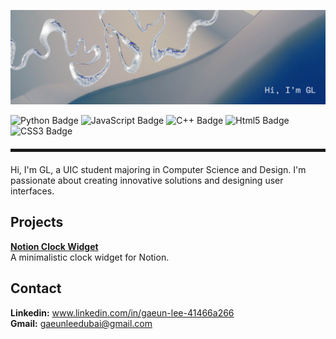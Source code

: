 ![My Banner](https://github.com/turtleeG/turtleeG/blob/main/Github%20LinkedIn%20Banner.png)

![Python Badge](https://img.shields.io/badge/PYTHON-darkblue?style=flat-square&logo=python&logoColor=white&logoSize=auto&labelColor=%233776AB&color=%233776AB
)
![JavaScript Badge](https://img.shields.io/badge/JAVASCRIPT-yellow?style=flat-square&logo=javascript&logoColor=%23000000&logoSize=auto&labelColor=%23F7DF1E&color=%23F7DF1E)
![C++ Badge](https://img.shields.io/badge/C%2B%2B-darkblue?style=flat-square&logo=cplusplus&logoColor=white&logoSize=auto&labelColor=%2300599C&color=%2300599C)
![Html5 Badge](https://img.shields.io/badge/HTML5-red?style=flat-square&logo=html5&logoColor=white&logoSize=auto&labelColor=%23E34F26&color=%23E34F26)
![CSS3 Badge](https://img.shields.io/badge/CSS3-blue?style=flat-square&logo=css3&logoColor=white&logoSize=auto&labelColor=%231572B6&color=%231572B6)

<!-- Blue Thick Line -->
<hr style="border: none; height: 5px; margin-top: 20px; margin-bottom: 20px;" />

Hi, I'm GL, a UIC student majoring in Computer Science and Design. I'm passionate about creating innovative solutions and designing user interfaces.

## Projects
**[Notion Clock Widget](https://github.com/turtleeG/notionClockWidget)**  
A minimalistic clock widget for Notion.

## Contact
**Linkedin:** www.linkedin.com/in/gaeun-lee-41466a266  
**Gmail:** gaeunleedubai@gmail.com

